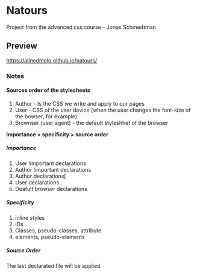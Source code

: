 # Natours
Project from the advanced css course - Jonas Schmedtman

## Preview 

https://alinedmelo.github.io/natours/

### Notes 

#### Sources order of the stylesheets

1. Author - Is the CSS we write and apply to our pages
2. User - CSS of the user device (when the user changes the font-size of the bowser, for example)
3. Brownser (user agent) - the default styleshhet of the browser


**Importance > specificity > source order**

##### Importance
1. User !important declarations
2. Author !important declarations
3. Author declarations[
4. User declarations
5. Deafult browser  declarations

##### Specificity

1. inline styles
2. IDs
3. Classes, pseudo-classes, attribute
4. elements, pseudo-elements

##### Source Order

The last declarated file will be applied

